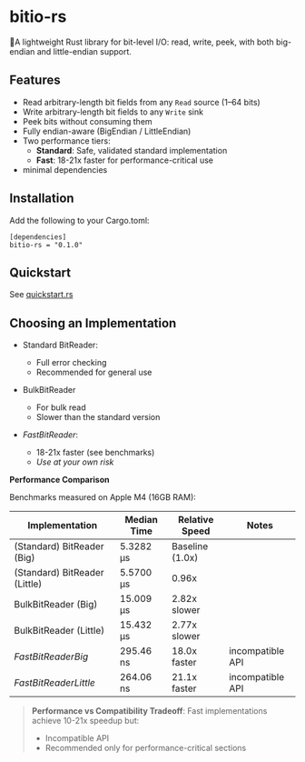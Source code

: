 # bitio-rs

🚀A lightweight Rust library for bit-level I/O: read, write, peek, with both big-endian and little-endian support.

## Features

- Read arbitrary-length bit fields from any `Read` source (1–64 bits)
- Write arbitrary-length bit fields to any `Write` sink
- Peek bits without consuming them
- Fully endian-aware (BigEndian / LittleEndian)
- Two performance tiers:
  - **Standard**: Safe, validated standard implementation
  - **Fast**: 18-21x faster for performance-critical use
- minimal dependencies

## Installation

Add the following to your Cargo.toml:

```
[dependencies]
bitio-rs = "0.1.0"
```

## Quickstart

See [quickstart.rs](examples/quickstart.rs)

## Choosing an Implementation

- Standard BitReader:
  - Full error checking
  - Recommended for general use

- BulkBitReader
  - For bulk read
  - Slower than the standard version

- *FastBitReader*:
  - 18-21x faster (see benchmarks)
  - *Use at your own risk*

**Performance Comparison**

Benchmarks measured on Apple M4 (16GB RAM):

| Implementation                | Median Time | Relative Speed  | Notes            |
|-------------------------------|-------------|-----------------|------------------|
| (Standard) BitReader (Big)    | 5.3282 μs   | Baseline (1.0x) |                  |
| (Standard) BitReader (Little) | 5.5700 μs   | 0.96x           |                  |
| BulkBitReader (Big)           | 15.009 μs   | 2.82x slower    |                  |
| BulkBitReader (Little)        | 15.432 μs   | 2.77x slower    |                  |
| *FastBitReaderBig*            | 295.46 ns   | 18.0x faster    | incompatible API |
| *FastBitReaderLittle*         | 264.06 ns   | 21.1x faster    | incompatible API |

> **Performance vs Compatibility Tradeoff**: Fast implementations achieve 10-21x speedup but:
> - Incompatible API
> - Recommended only for performance-critical sections